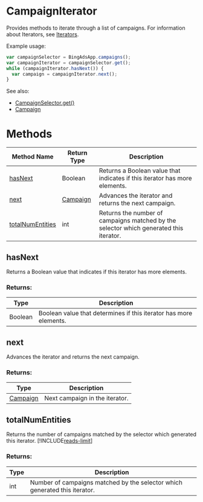 # CampaignIterator
Provides methods to iterate through a list of campaigns. For information about Iterators, see [Iterators](../concepts/iterators).

Example usage:
```javascript
var campaignSelector = BingAdsApp.campaigns();
var campaignIterator = campaignSelector.get();
while (campaignIterator.hasNext()) {
  var campaign = campaignIterator.next();
}
```

See also:
- [CampaignSelector.get()](./CampaignSelector#get)
- [Campaign](./Campaign)

# Methods
|Method Name|Return Type|Description|
|-|-|-
[hasNext](#hasnext)|Boolean|Returns a Boolean value that indicates if this iterator has more elements.
[next](#next)|[Campaign](./Campaign)|Advances the iterator and returns the next campaign.
[totalNumEntities](#totalnumentities)|int|Returns the number of campaigns matched by the selector which generated this iterator.

## <a name="hasnext"></a>hasNext
Returns a Boolean value that indicates if this iterator has more elements.

### Returns:
|Type|Description|
|-|-
Boolean|Boolean value that determines if this iterator has more elements.

## <a name="next"></a>next
Advances the iterator and returns the next campaign.

### Returns:
|Type|Description|
|-|-
[Campaign](./Campaign)|Next campaign in the iterator.

## <a name="totalnumentities"></a>totalNumEntities
Returns the number of campaigns matched by the selector which generated this iterator. [!INCLUDE[reads-limit](../includes/reads-limit.md)]

### Returns:
|Type|Description|
|-|-
int|Number of campaigns matched by the selector which generated this iterator.

